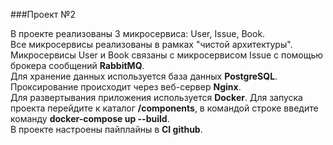 ###Проект №2  

В проекте реализованы 3 микросервиса: User, Issue, Book.  
Все микросервисы реализованы в рамках "чистой архитектуры".  
Микросервисы User и Book связаны с микросервисом Issue с помощью брокера сообщений <b>RabbitMQ</b>.  
Для хранение данных используется база данных <b>PostgreSQL</b>.  
Проксирование происходит через веб-сервер  <b>Nginx</b>.  
Для развертывания приложения используется <b>Docker</b>.
Для запуска проекта перейдите к каталог <b>/components</b>, в командой строке введите команду <b>docker-compose up --build</b>.   
В проекте настроены пайплайны в <b>CI github</b>.